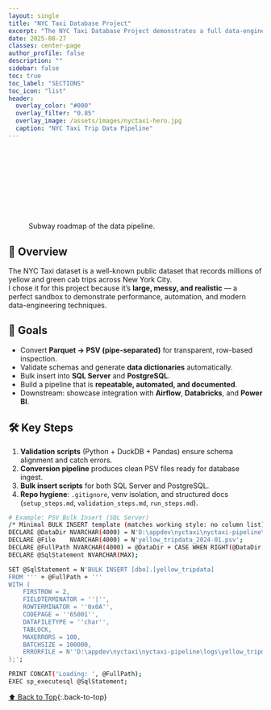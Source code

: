```yaml
---
layout: single
title: "NYC Taxi Database Project"
excerpt: "The NYC Taxi Database Project demonstrates a full data-engineering pipeline built from messy real-world trip data. Starting with Parquet files, we generate PSV conversions, schema validations, and automated data dictionaries, then bulk-load into SQL Server and PostgreSQL. Downstream phases showcase orchestration with Airflow, advanced analytics with Databricks, and visualization in Power BI."
date: 2025-08-27
classes: center-page
author_profile: false
description: ""
sidebar: false
toc: true
toc_label: "SECTIONS"
toc_icon: "list"
header:
  overlay_color: "#000"
  overlay_filter: "0.85"
  overlay_image: /assets/images/nyctaxi-hero.jpg
  caption: "NYC Taxi Trip Data Pipeline"
---
```


<a id="toc" class="visually-hidden"></a>
<a id="table-of-contents"></a>

<style>
  .muted { font:500 13px/1.2 system-ui,-apple-system,Segoe UI,Roboto,Arial; fill:#ddd; }
</style>
<figure class="roadmap-figure">
  <object
    type="image/svg+xml"
    data="{{ '/assets/images/subway-roadmap.svg?v=7' | relative_url }}"
    class="roadmap-svg"
    style="display:block; width:100%; aspect-ratio:1200/420; height:auto; position:relative; z-index:1;"
    aria-label="Subway-style roadmap">
    <img
      src="{{ '/assets/images/subway-roadmap.svg?v=7' | relative_url }}"
      alt=""
      aria-hidden="true"
      decoding="async" /> 
  </object>
  <figcaption class="chart-note">Subway roadmap of the data pipeline.</figcaption>
</figure>

## 🚕 Overview

The NYC Taxi dataset is a well-known public dataset that records millions of yellow and green cab trips across New York City.  
I chose it for this project because it’s **large, messy, and realistic** — a perfect sandbox to demonstrate performance, automation, and modern data-engineering techniques.

## 🎯 Goals

- Convert **Parquet → PSV (pipe-separated)** for transparent, row-based inspection.  
- Validate schemas and generate **data dictionaries** automatically.  
- Bulk insert into **SQL Server** and **PostgreSQL**.  
- Build a pipeline that is **repeatable, automated, and documented**.  
- Downstream: showcase integration with **Airflow**, **Databricks**, and **Power BI**.

## 🛠️ Key Steps

1. **Validation scripts** (Python + DuckDB + Pandas) ensure schema alignment and catch errors.  
2. **Conversion pipeline** produces clean PSV files ready for database ingest.  
3. **Bulk insert scripts** for both SQL Server and PostgreSQL.  
4. **Repo hygiene**: `.gitignore`, venv isolation, and structured docs (`setup_steps.md`, `validation_steps.md`, `run_steps.md`).

```bash
# Example: PSV Bulk Insert (SQL Server)
/* Minimal BULK INSERT template (matches working style: no column list) */
DECLARE @DataDir NVARCHAR(4000) = N'D:\appdev\nyctaxi\nyctaxi-pipeline\data_out';
DECLARE @File    NVARCHAR(4000) = N'yellow_tripdata_2024-01.psv';
DECLARE @FullPath NVARCHAR(4000) = @DataDir + CASE WHEN RIGHT(@DataDir,1) IN ('/','\') THEN '' ELSE '\' END + @File;
DECLARE @SqlStatement NVARCHAR(MAX);

SET @SqlStatement = N'BULK INSERT [dbo].[yellow_tripdata]
FROM ''' + @FullPath + '''
WITH (
    FIRSTROW = 2,
    FIELDTERMINATOR = ''|'',
    ROWTERMINATOR = ''0x0A'',
    CODEPAGE = ''65001'',
    DATAFILETYPE = ''char'',
    TABLOCK,
    MAXERRORS = 100,
    BATCHSIZE = 100000,
    ERRORFILE = N''D:\appdev\nyctaxi\nyctaxi-pipeline\logs\yellow_tripdata.bulk_errors''
);';

PRINT CONCAT('Loading: ', @FullPath);
EXEC sp_executesql @SqlStatement;
```
[⬆ Back to Top](#toc){:.back-to-top}